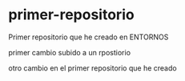 # primer-repositorio
Primer repositorio que he creado en ENTORNOS

primer cambio subido a un rpostiorio

otro cambio en el primer repositorio que he creado
